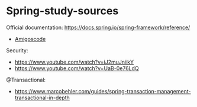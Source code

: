 # Spring-study-sources

Official documentation: https://docs.spring.io/spring-framework/reference/
- [Amigoscode](https://www.youtube.com/channel/UC2KfmYEM4KCuA1ZurravgYw)


Security:
- https://www.youtube.com/watch?v=iJ2muJniikY
- https://www.youtube.com/watch?v=UaB-0e76LdQ


@Transactional:
- https://www.marcobehler.com/guides/spring-transaction-management-transactional-in-depth

